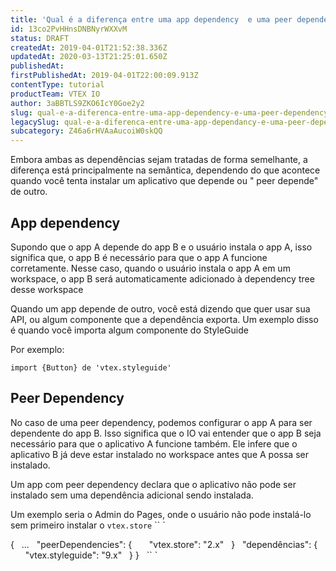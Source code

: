 ```yaml
---
title: 'Qual é a diferença entre uma app dependency  e uma peer dependency? '
id: 13co2PvHHnsDNBNyrWXXvM
status: DRAFT
createdAt: 2019-04-01T21:52:38.336Z
updatedAt: 2020-03-13T21:25:01.650Z
publishedAt: 
firstPublishedAt: 2019-04-01T22:00:09.913Z
contentType: tutorial
productTeam: VTEX IO
author: 3aBBTLS9ZKO6IcY0Goe2y2
slug: qual-e-a-diferenca-entre-uma-app-dependency-e-uma-peer-dependency
legacySlug: qual-e-a-diferenca-entre-uma-app-dependancy-e-uma-peer-dependancy
subcategory: Z46a6rHVAaAucoiW0skQQ
---
```


Embora ambas as dependências sejam tratadas de forma semelhante, a diferença está principalmente na semântica, dependendo do que acontece quando você tenta instalar um aplicativo que depende ou " peer depende" de outro.

## App dependency
Supondo que o app A depende do app B e o usuário instala o app A, isso significa que, o app B é necessário para que o app A funcione corretamente. Nesse caso, quando o usuário instala o app A em um workspace, o app B será automaticamente adicionado à dependency tree desse workspace

Quando um app depende de outro, você está dizendo que quer usar sua API, ou algum componente que a dependência exporta. Um exemplo disso é quando você importa algum componente do StyleGuide

Por exemplo:

`import {Button} de 'vtex.styleguide'`


## Peer Dependency

No caso de uma peer dependency, podemos configurar o app A para ser dependente do app B. Isso significa que o IO vai entender que o app B seja necessário para que o aplicativo A funcione também. Ele infere que o aplicativo B já deve estar instalado no workspace antes que A possa ser instalado.

Um app com peer dependency declara que o aplicativo não pode ser instalado sem uma dependência adicional sendo instalada.

Um exemplo seria o Admin do Pages, onde o usuário não pode instalá-lo sem primeiro instalar o `vtex.store`
`` `

{
  ...
  "peerDependencies": {
      "vtex.store": "2.x"
  }
  "dependências": {
      "vtex.styleguide": "9.x"
  }
}
  `` `
